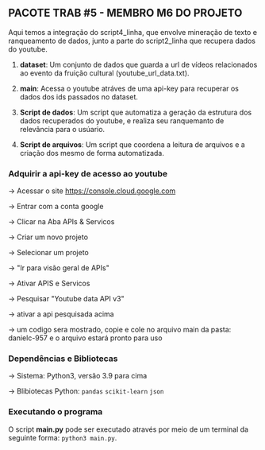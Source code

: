 ## PACOTE TRAB #5 - MEMBRO M6 DO PROJETO

Aqui temos a integração do script4_linha, que envolve mineração de texto e ranqueamento de dados, junto a parte do script2_linha que recupera dados do youtube.

1. **dataset**: Um conjunto de dados que guarda a url de vídeos relacionados ao evento da fruição cultural (youtube_url_data.txt).

2. **main**: Acessa o youtube atráves de uma api-key para recuperar os dados dos ids passados no dataset.

3. **Script de dados**: Um script que automatiza a geração da estrutura dos dados recuperados do youtube, e realiza seu ranquemanto de relevância para o usúario.

4. **Script de arquivos**: Um script que coordena a leitura de arquivos e a criação dos mesmo de forma automatizada.


### Adquirir a api-key de acesso ao youtube
-> Acessar o site https://console.cloud.google.com

-> Entrar com a conta google

-> Clicar na Aba APIs & Servicos

-> Criar um novo projeto

-> Selecionar um projeto

-> "Ir para visão geral de APIs"

-> Ativar APIS e Servicos

-> Pesquisar "Youtube data API v3"

-> ativar a api pesquisada acima

-> um codigo sera mostrado, copie e cole no arquivo main da pasta: danielc-957 e o arquivo estará pronto para uso


### Dependências e Bibliotecas 
-> Sistema: Python3, versão 3.9 para cima

-> Blibiotecas Python: 
    `pandas`
    `scikit-learn`
    `json`


### Executando o programa

O script **main.py** pode ser executado através por meio de um terminal da seguinte forma: `python3 main.py`.
